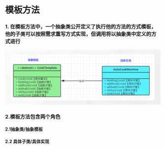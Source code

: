 # 模板方法

### 1. 在模板方法中，一个抽象类公开定义了执行他的方法的方式模板，他的子类可以按照需求重写方式实现，但调用将以抽象类中定义的方式进行

![img.png](../../../../../../../../img/img6.png)

### 2.模板方法包含两个角色

#### 2.1抽象类/抽象模板

#### 2.2 具体子类/具体实现
